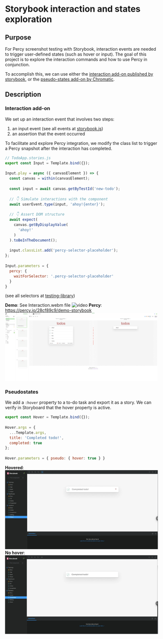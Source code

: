 # Storybook interaction and states exploration
## Purpose
For Percy screenshot testing with Storybook, interaction events are needed to trigger user-defined states (such as hover or input). The goal of this project is to explore the interaction commands and how to use Percy in conjunction. 

To accomplish this, we can use either the [interaction add-on published by storybook](https://storybook.js.org/addons/@storybook/addon-interactions), or the [pseudo-states add-on by Chromatic](https://github.com/chromaui/storybook-addon-pseudo-states). 


## Description
### Interaction add-on
We set up an interaction event that involves two steps:
1. an input event (see all events at [storybook.js](https://storybook.js.org/docs/writing-tests/interaction-testing#api-for-user-events))
2. an assertion that the event occurred

To facilitate and explore Percy integration, we modify the class list to trigger a Percy snapshot after the interaction has completed. 

```javascript
// TodoApp.stories.js
export const Input = Template.bind({});

Input.play = async ({ canvasElement }) => {
  const canvas = within(canvasElement);
  
  const input = await canvas.getByTestId('new-todo'); 

  // 👇 Simulate interactions with the component
  await userEvent.type(input, 'ahoy!{enter}');

  // 👇 Assert DOM structure
  await expect(
    canvas.getByDisplayValue(
      'ahoy!'
    )
  ).toBeInTheDocument();
  
  input.classList.add('percy-selector-placeholder');
};

Input.parameters = {
  percy: {
    waitForSelector: '.percy-selector-placeholder'
  }
}
```

(see all selectors at [testing-library](https://testing-library.com/))

**Demo**: See Interaction.webm file ![video](assets/Interaction.gif)
**Percy**: https://percy.io/28cf89c9/demo-storybook ![screenshot](assets/percy_console.png)

### Pseudostates

We add a `:hover` property to a to-do task and export it as a story. We can verify in Storyboard that the hover property is active. 

```javascript
export const Hover = Template.bind({});

Hover.args = {
  ...Template.args,
  title: 'Completed todo!',
  completed: true
};

Hover.parameters = { pseudo: { hover: true } }
```
**Hovered**: ![](assets/hovered_state.png)
**No hover**: ![](assets/non_hovered_state.png)



